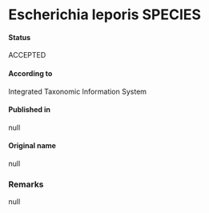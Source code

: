 # Escherichia leporis SPECIES

#### Status
ACCEPTED

#### According to
Integrated Taxonomic Information System

#### Published in
null

#### Original name
null

### Remarks
null